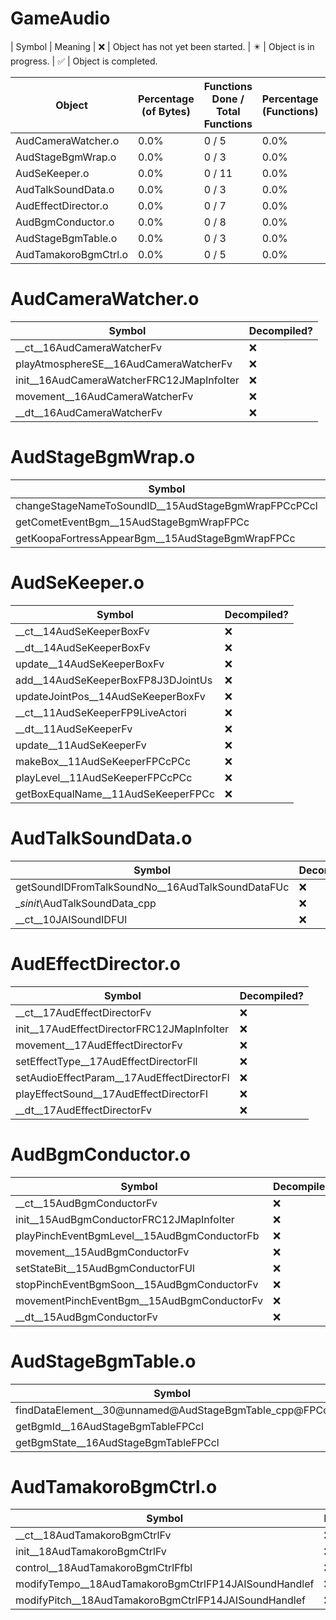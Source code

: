 # GameAudio
| Symbol | Meaning 
| :x: | Object has not yet been started. 
| :eight_pointed_black_star: | Object is in progress. 
| :white_check_mark: | Object is completed. 


| Object | Percentage (of Bytes) | Functions Done / Total Functions | Percentage (Functions) | Status 
| ------------- | ------------- | ------------- | ------------- | ------------- 
| AudCameraWatcher.o | 0.0% | 0 / 5 | 0.0% | :x: 
| AudStageBgmWrap.o | 0.0% | 0 / 3 | 0.0% | :x: 
| AudSeKeeper.o | 0.0% | 0 / 11 | 0.0% | :x: 
| AudTalkSoundData.o | 0.0% | 0 / 3 | 0.0% | :x: 
| AudEffectDirector.o | 0.0% | 0 / 7 | 0.0% | :x: 
| AudBgmConductor.o | 0.0% | 0 / 8 | 0.0% | :x: 
| AudStageBgmTable.o | 0.0% | 0 / 3 | 0.0% | :x: 
| AudTamakoroBgmCtrl.o | 0.0% | 0 / 5 | 0.0% | :x: 


# AudCameraWatcher.o
| Symbol | Decompiled? |
| ------------- | ------------- |
| __ct__16AudCameraWatcherFv | :x: |
| playAtmosphereSE__16AudCameraWatcherFv | :x: |
| init__16AudCameraWatcherFRC12JMapInfoIter | :x: |
| movement__16AudCameraWatcherFv | :x: |
| __dt__16AudCameraWatcherFv | :x: |


# AudStageBgmWrap.o
| Symbol | Decompiled? |
| ------------- | ------------- |
| changeStageNameToSoundID__15AudStageBgmWrapFPCcPCcl | :x: |
| getCometEventBgm__15AudStageBgmWrapFPCc | :x: |
| getKoopaFortressAppearBgm__15AudStageBgmWrapFPCc | :x: |


# AudSeKeeper.o
| Symbol | Decompiled? |
| ------------- | ------------- |
| __ct__14AudSeKeeperBoxFv | :x: |
| __dt__14AudSeKeeperBoxFv | :x: |
| update__14AudSeKeeperBoxFv | :x: |
| add__14AudSeKeeperBoxFP8J3DJointUs | :x: |
| updateJointPos__14AudSeKeeperBoxFv | :x: |
| __ct__11AudSeKeeperFP9LiveActori | :x: |
| __dt__11AudSeKeeperFv | :x: |
| update__11AudSeKeeperFv | :x: |
| makeBox__11AudSeKeeperFPCcPCc | :x: |
| playLevel__11AudSeKeeperFPCcPCc | :x: |
| getBoxEqualName__11AudSeKeeperFPCc | :x: |


# AudTalkSoundData.o
| Symbol | Decompiled? |
| ------------- | ------------- |
| getSoundIDFromTalkSoundNo__16AudTalkSoundDataFUc | :x: |
| __sinit_\AudTalkSoundData_cpp | :x: |
| __ct__10JAISoundIDFUl | :x: |


# AudEffectDirector.o
| Symbol | Decompiled? |
| ------------- | ------------- |
| __ct__17AudEffectDirectorFv | :x: |
| init__17AudEffectDirectorFRC12JMapInfoIter | :x: |
| movement__17AudEffectDirectorFv | :x: |
| setEffectType__17AudEffectDirectorFll | :x: |
| setAudioEffectParam__17AudEffectDirectorFl | :x: |
| playEffectSound__17AudEffectDirectorFl | :x: |
| __dt__17AudEffectDirectorFv | :x: |


# AudBgmConductor.o
| Symbol | Decompiled? |
| ------------- | ------------- |
| __ct__15AudBgmConductorFv | :x: |
| init__15AudBgmConductorFRC12JMapInfoIter | :x: |
| playPinchEventBgmLevel__15AudBgmConductorFb | :x: |
| movement__15AudBgmConductorFv | :x: |
| setStateBit__15AudBgmConductorFUl | :x: |
| stopPinchEventBgmSoon__15AudBgmConductorFv | :x: |
| movementPinchEventBgm__15AudBgmConductorFv | :x: |
| __dt__15AudBgmConductorFv | :x: |


# AudStageBgmTable.o
| Symbol | Decompiled? |
| ------------- | ------------- |
| findDataElement__30@unnamed@AudStageBgmTable_cpp@FPCc | :x: |
| getBgmId__16AudStageBgmTableFPCcl | :x: |
| getBgmState__16AudStageBgmTableFPCcl | :x: |


# AudTamakoroBgmCtrl.o
| Symbol | Decompiled? |
| ------------- | ------------- |
| __ct__18AudTamakoroBgmCtrlFv | :x: |
| init__18AudTamakoroBgmCtrlFv | :x: |
| control__18AudTamakoroBgmCtrlFfbl | :x: |
| modifyTempo__18AudTamakoroBgmCtrlFP14JAISoundHandlef | :x: |
| modifyPitch__18AudTamakoroBgmCtrlFP14JAISoundHandlef | :x: |


